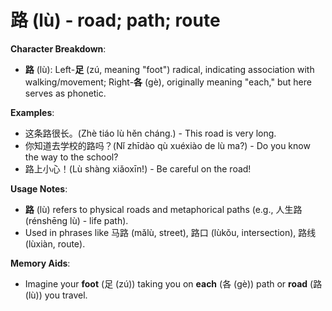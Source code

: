 # **路 (lù) - road; path; route**

**Character Breakdown**:  
- **路** (lù): Left-**足** (zú, meaning "foot") radical, indicating association with walking/movement; Right-**各** (gè), originally meaning "each," but here serves as phonetic.

**Examples**:  
- 这条路很长。(Zhè tiáo lù hěn cháng.) - This road is very long.  
- 你知道去学校的路吗？(Nǐ zhīdào qù xuéxiào de lù ma?) - Do you know the way to the school?  
- 路上小心！(Lù shàng xiǎoxīn!) - Be careful on the road!

**Usage Notes**:  
- **路** (lù) refers to physical roads and metaphorical paths (e.g., 人生路 (rénshēng lù) - life path).  
- Used in phrases like 马路 (mǎlù, street), 路口 (lùkǒu, intersection), 路线 (lùxiàn, route).

**Memory Aids**:  
- Imagine your **foot** (足 (zú)) taking you on **each** (各 (gè)) path or **road** (路 (lù)) you travel.